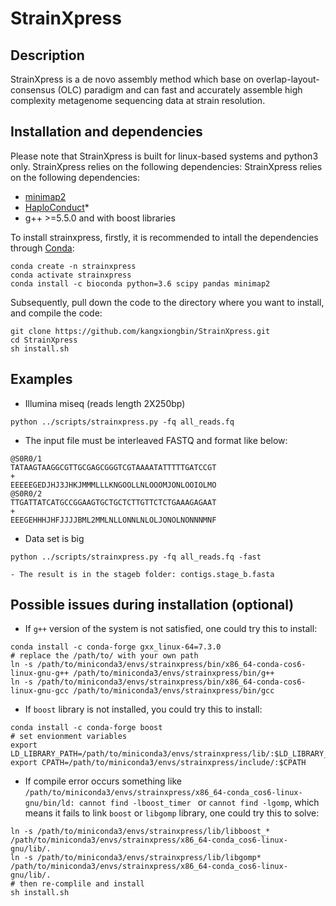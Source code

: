 # StrainXpress
## Description
StrainXpress is a de novo assembly method which base on overlap-layout-consensus (OLC) paradigm and can fast and accurately assemble high complexity metagenome sequencing data at strain resolution. 
## Installation and dependencies
Please note that StrainXpress is built for linux-based systems and python3 only. StrainXpress relies on the following dependencies:
StrainXpress relies on the following dependencies:
- [minimap2](https://github.com/lh3/minimap2)
- [HaploConduct](https://github.com/HaploConduct/HaploConduct)*
- g++ >=5.5.0 and with boost libraries

To install strainxpress, firstly, it is recommended to intall the dependencies through [Conda](https://docs.conda.io/en/latest/):
```
conda create -n strainxpress
conda activate strainxpress
conda install -c bioconda python=3.6 scipy pandas minimap2
```
Subsequently, pull down the code to the directory where you want to install, and compile the code:
```
git clone https://github.com/kangxiongbin/StrainXpress.git
cd StrainXpress
sh install.sh
```
## Examples

- Illumina miseq (reads length 2X250bp)
```
python ../scripts/strainxpress.py -fq all_reads.fq
```
- The input file must be interleaved FASTQ and format like below:
```
@S0R0/1
TATAAGTAAGGCGTTGCGAGCGGGTCGTAAAATATTTTTGATCCGT
+
EEEEEGEDJHJ3JHKJMMMLLLKNGOOLLNLOOOMJONLOOIOLMO
@S0R0/2
TTGATTATCATGCCGGAAGTGCTGCTCTTGTTCTCTGAAAGAGAAT
+
EEEGEHHHJHFJJJJBML2MMLNLLONNLNLOLJONOLNONNNMNF
```
- Data set is big
```
python ../scripts/strainxpress.py -fq all_reads.fq -fast

- The result is in the stageb folder: contigs.stage_b.fasta
```
## Possible issues during installation (optional)

- If `g++` version of the system is not satisfied, one could try this to install:
```
conda install -c conda-forge gxx_linux-64=7.3.0
# replace the /path/to/ with your own path
ln -s /path/to/miniconda3/envs/strainxpress/bin/x86_64-conda-cos6-linux-gnu-g++ /path/to/miniconda3/envs/strainxpress/bin/g++
ln -s /path/to/miniconda3/envs/strainxpress/bin/x86_64-conda-cos6-linux-gnu-gcc /path/to/miniconda3/envs/strainxpress/bin/gcc
```
- If `boost` library is not installed, you could try this to install:
```
conda install -c conda-forge boost
# set envionment variables
export LD_LIBRARY_PATH=/path/to/miniconda3/envs/strainxpress/lib/:$LD_LIBRARY_PATH
export CPATH=/path/to/miniconda3/envs/strainxpress/include/:$CPATH
```

- If compile error occurs something like `/path/to/miniconda3/envs/strainxpress/x86_64-conda_cos6-linux-gnu/bin/ld: cannot find -lboost_timer `
or `cannot find -lgomp`, 
 which means it fails to link `boost` or `libgomp` library, one could try this to solve:
```
ln -s /path/to/miniconda3/envs/strainxpress/lib/libboost_* /path/to/miniconda3/envs/strainxpress/x86_64-conda_cos6-linux-gnu/lib/.
ln -s /path/to/miniconda3/envs/strainxpress/lib/libgomp* /path/to/miniconda3/envs/strainxpress/x86_64-conda_cos6-linux-gnu/lib/.
# then re-complile and install
sh install.sh
```
